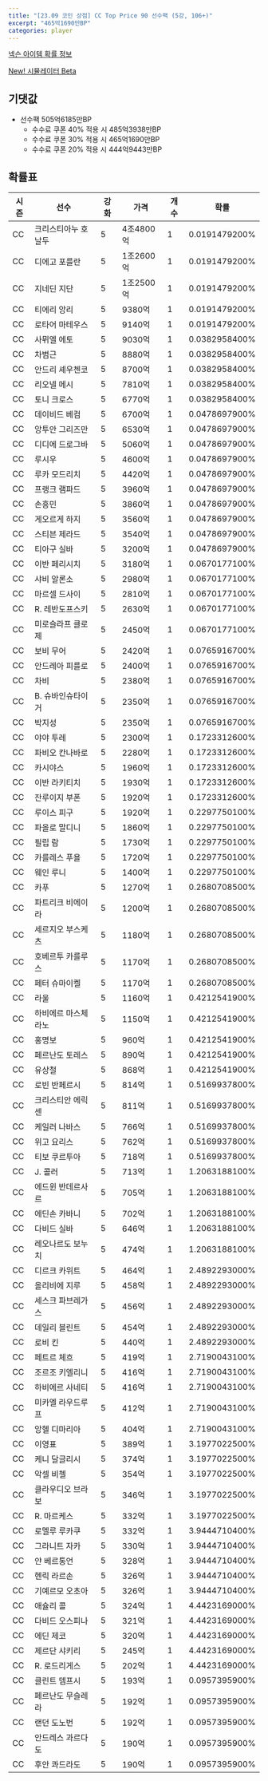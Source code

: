 ```yaml
---
title: "[23.09 코인 상점] CC Top Price 90 선수팩 (5강, 106+)"
excerpt: "465억1690만BP"
categories: player
---
```

[넥슨 아이템 확률 정보](http://iteminfo.nexon.com/probability/fco?sn=7378)

[New! 시뮬레이터 Beta](/simulator/7378)
## 기댓값
- 선수팩 505억6185만BP
  - 수수료 쿠폰 40% 적용 시 485억3938만BP
  - 수수료 쿠폰 30% 적용 시 465억1690만BP
  - 수수료 쿠폰 20% 적용 시 444억9443만BP


## 확률표

|시즌|선수|강화|가격|개수|확률|
|---|---|---|---|---|---|
|CC|크리스티아누 호날두|5|4조4800억|1|0.0191479200%|
|CC|디에고 포를란|5|1조2600억|1|0.0191479200%|
|CC|지네딘 지단|5|1조2500억|1|0.0191479200%|
|CC|티에리 앙리|5|9380억|1|0.0191479200%|
|CC|로타어 마테우스|5|9140억|1|0.0191479200%|
|CC|사뮈엘 에토|5|9030억|1|0.0382958400%|
|CC|차범근|5|8880억|1|0.0382958400%|
|CC|안드리 셰우첸코|5|8700억|1|0.0382958400%|
|CC|리오넬 메시|5|7810억|1|0.0382958400%|
|CC|토니 크로스|5|6770억|1|0.0382958400%|
|CC|데이비드 베컴|5|6700억|1|0.0478697900%|
|CC|앙투안 그리즈만|5|6530억|1|0.0478697900%|
|CC|디디에 드로그바|5|5060억|1|0.0478697900%|
|CC|루시우|5|4600억|1|0.0478697900%|
|CC|루카 모드리치|5|4420억|1|0.0478697900%|
|CC|프랭크 램파드|5|3960억|1|0.0478697900%|
|CC|손흥민|5|3860억|1|0.0478697900%|
|CC|게오르게 하지|5|3560억|1|0.0478697900%|
|CC|스티븐 제라드|5|3540억|1|0.0478697900%|
|CC|티아구 실바|5|3200억|1|0.0478697900%|
|CC|이반 페리시치|5|3180억|1|0.0670177100%|
|CC|샤비 알론소|5|2980억|1|0.0670177100%|
|CC|마르셀 드사이|5|2810억|1|0.0670177100%|
|CC|R. 레반도프스키|5|2630억|1|0.0670177100%|
|CC|미로슬라프 클로제|5|2450억|1|0.0670177100%|
|CC|보비 무어|5|2420억|1|0.0765916700%|
|CC|안드레아 피를로|5|2400억|1|0.0765916700%|
|CC|차비|5|2380억|1|0.0765916700%|
|CC|B. 슈바인슈타이거|5|2350억|1|0.0765916700%|
|CC|박지성|5|2350억|1|0.0765916700%|
|CC|야야 투레|5|2300억|1|0.1723312600%|
|CC|파비오 칸나바로|5|2280억|1|0.1723312600%|
|CC|카시야스|5|1960억|1|0.1723312600%|
|CC|이반 라키티치|5|1930억|1|0.1723312600%|
|CC|잔루이지 부폰|5|1920억|1|0.1723312600%|
|CC|루이스 피구|5|1920억|1|0.2297750100%|
|CC|파올로 말디니|5|1860억|1|0.2297750100%|
|CC|필립 람|5|1730억|1|0.2297750100%|
|CC|카를레스 푸욜|5|1720억|1|0.2297750100%|
|CC|웨인 루니|5|1400억|1|0.2297750100%|
|CC|카푸|5|1270억|1|0.2680708500%|
|CC|파트리크 비에이라|5|1200억|1|0.2680708500%|
|CC|세르지오 부스케츠|5|1180억|1|0.2680708500%|
|CC|호베르투 카를루스|5|1170억|1|0.2680708500%|
|CC|페터 슈마이켈|5|1170억|1|0.2680708500%|
|CC|라울|5|1160억|1|0.4212541900%|
|CC|하비에르 마스체라노|5|1150억|1|0.4212541900%|
|CC|홍명보|5|960억|1|0.4212541900%|
|CC|페르난도 토레스|5|890억|1|0.4212541900%|
|CC|유상철|5|868억|1|0.4212541900%|
|CC|로빈 반페르시|5|814억|1|0.5169937800%|
|CC|크리스티안 에릭센|5|811억|1|0.5169937800%|
|CC|케일러 나바스|5|766억|1|0.5169937800%|
|CC|위고 요리스|5|762억|1|0.5169937800%|
|CC|티보 쿠르투아|5|718억|1|0.5169937800%|
|CC|J. 콜러|5|713억|1|1.2063188100%|
|CC|에드윈 반데르사르|5|705억|1|1.2063188100%|
|CC|에딘손 카바니|5|702억|1|1.2063188100%|
|CC|다비드 실바|5|646억|1|1.2063188100%|
|CC|레오나르도 보누치|5|474억|1|1.2063188100%|
|CC|디르크 카위트|5|464억|1|2.4892293000%|
|CC|올리비에 지루|5|458억|1|2.4892293000%|
|CC|세스크 파브레가스|5|456억|1|2.4892293000%|
|CC|데일리 블린트|5|454억|1|2.4892293000%|
|CC|로비 킨|5|440억|1|2.4892293000%|
|CC|페트르 체흐|5|419억|1|2.7190043100%|
|CC|조르조 키엘리니|5|416억|1|2.7190043100%|
|CC|하비에르 사네티|5|416억|1|2.7190043100%|
|CC|미카엘 라우드루프|5|412억|1|2.7190043100%|
|CC|앙헬 디마리아|5|404억|1|2.7190043100%|
|CC|이영표|5|389억|1|3.1977022500%|
|CC|케니 달글리시|5|374억|1|3.1977022500%|
|CC|악셀 비첼|5|354억|1|3.1977022500%|
|CC|클라우디오 브라보|5|346억|1|3.1977022500%|
|CC|R. 마르케스|5|332억|1|3.1977022500%|
|CC|로멜루 루카쿠|5|332억|1|3.9444710400%|
|CC|그라니트 자카|5|330억|1|3.9444710400%|
|CC|얀 베르통언|5|328억|1|3.9444710400%|
|CC|헨릭 라르손|5|326억|1|3.9444710400%|
|CC|기예르모 오초아|5|326억|1|3.9444710400%|
|CC|애슐리 콜|5|324억|1|4.4423169000%|
|CC|다비드 오스피나|5|321억|1|4.4423169000%|
|CC|에딘 제코|5|320억|1|4.4423169000%|
|CC|제르단 샤키리|5|245억|1|4.4423169000%|
|CC|R. 로드리게스|5|202억|1|4.4423169000%|
|CC|클린트 뎀프시|5|193억|1|0.0957395900%|
|CC|페르난도 무슬레라|5|192억|1|0.0957395900%|
|CC|랜던 도노번|5|192억|1|0.0957395900%|
|CC|안드레스 과르다도|5|190억|1|0.0957395900%|
|CC|후안 콰드라도|5|190억|1|0.0957395900%|
